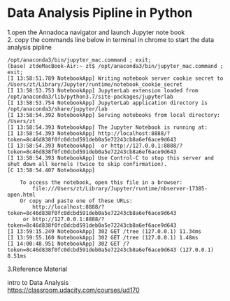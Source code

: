 # Data Analysis  Pipline in Python
1.open the Annadoca navigator and launch Jupyter note book
<br>2. copy the commands line below in terminal in chrome to start the data analysis pipline
```
/opt/anaconda3/bin/jupyter_mac.command ; exit;
(base) ztdeMacBook-Air:~ zt$ /opt/anaconda3/bin/jupyter_mac.command ; exit;
[I 13:58:51.789 NotebookApp] Writing notebook server cookie secret to /Users/zt/Library/Jupyter/runtime/notebook_cookie_secret
[I 13:58:53.753 NotebookApp] JupyterLab extension loaded from /opt/anaconda3/lib/python3.7/site-packages/jupyterlab
[I 13:58:53.754 NotebookApp] JupyterLab application directory is /opt/anaconda3/share/jupyter/lab
[I 13:58:54.392 NotebookApp] Serving notebooks from local directory: /Users/zt
[I 13:58:54.393 NotebookApp] The Jupyter Notebook is running at:
[I 13:58:54.393 NotebookApp] http://localhost:8888/?token=8c46d838f0fc0dcbd591deb0a5e72243cb8a6ef6ace9d643
[I 13:58:54.393 NotebookApp]  or http://127.0.0.1:8888/?token=8c46d838f0fc0dcbd591deb0a5e72243cb8a6ef6ace9d643
[I 13:58:54.393 NotebookApp] Use Control-C to stop this server and shut down all kernels (twice to skip confirmation).
[C 13:58:54.407 NotebookApp] 
    
    To access the notebook, open this file in a browser:
        file:///Users/zt/Library/Jupyter/runtime/nbserver-17385-open.html
    Or copy and paste one of these URLs:
        http://localhost:8888/?token=8c46d838f0fc0dcbd591deb0a5e72243cb8a6ef6ace9d643
     or http://127.0.0.1:8888/?token=8c46d838f0fc0dcbd591deb0a5e72243cb8a6ef6ace9d643
[I 13:59:15.249 NotebookApp] 302 GET /tree (127.0.0.1) 11.34ms
[I 13:59:55.160 NotebookApp] 302 GET /tree (127.0.0.1) 1.48ms
[I 14:00:48.951 NotebookApp] 302 GET /?token=8c46d838f0fc0dcbd591deb0a5e72243cb8a6ef6ace9d643 (127.0.0.1) 8.51ms
```
3.Reference Material

intro to Data Analysis
<br>https://classroom.udacity.com/courses/ud170
